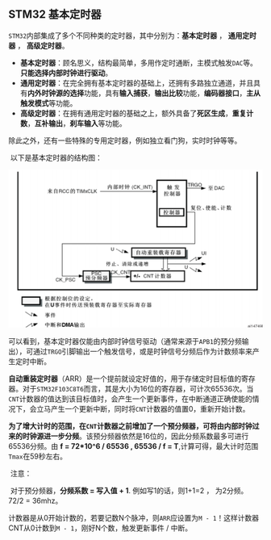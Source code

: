 ## STM32 基本定时器

​	`STM32`内部集成了多个不同种类的定时器，其中分别为：**基本定时器** ， **通用定时器** ， **高级定时器**。

- **基本定时器**：顾名思义，结构最简单，多用作定时通断，主模式触发`DAC`等。**只能选择内部时钟进行驱动**。
- **通用定时器**：在完全拥有基本定时器的基础上，还拥有多路独立通道，并且具有**内外时钟源的选择**功能，具有**输入捕获**，**输出比较**功能，**编码器接口**，**主从触发模式**等功能。
- **高级定时器**：在拥有通用定时器的基础之上，额外具备了**死区生成**，**重复计数**，**互补输出**，**刹车输入**等功能。

除此之外，还有一些特殊的专用定时器，例如独立看门狗，实时时钟等等。

​	以下是基本定时器的结构图：

<img src="../../Pic/TIMb1.png" style="zoom:60%;" />

​	可以看到，基本定时器仅能由内部时钟信号驱动（通常来源于`APB1`的预分频输出），可通过`TRGO`引脚输出一个触发信号，或是时钟信号分频后作为计数频率来产生定时中断。

​	**自动重装定时器**（ARR）是一个提前就设定好值的，用于存储定时目标值的寄存器。对于`STM32F103C8T6`而言，其是大小为16位的寄存器，可计次65536次。当`CNT`计数器的值达到该目标值时，会产生一个更新事件，在中断通道正确使能的情况下，会立马产生一个更新中断，同时将`CNT`计数器的值置0，重新开始计数。

​	**为了增大计时的范围，在`CNT`计数器之前增加了一个预分频器，可将由内部时钟过来的时钟源进一步分频**。该预分频器依然是16位的，因此分频系数最多可进行65536分频。由 **f = 72*10^6 / 65536 , 65536 / f = T**,计算可得，最大计时范围`Tmax`在59秒左右。

​	注意：

​	对于预分频器，**分频系数 = 写入值 + 1**. 例如写1的话，则1+1=2 ， 为2分频。72/2 = 36mhz。

​	计数器是从0开始计数的，若要记数N个脉冲，则`ARR`应设置为`M - 1`！这样计数器CNT从0计数到`M - 1`，刚好N个数，触发更新事件 / 中断。





